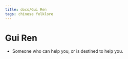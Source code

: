 ```yaml
---
title: docs/Gui Ren
tags: chinese folklore
---
```


# Gui Ren
- Someone who can help you, or is destined to help you.